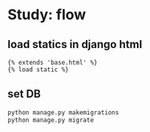 # Study: flow

## load statics in django html

```django
{% extends 'base.html' %}
{% load static %}
```

## set DB

```bash
python manage.py makemigrations
python manage.py migrate
```
